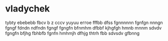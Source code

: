 # vladychek
tybty
ebebebb
fbcv
b z cccv 
yuyuu
еггое
fffbb
dfss
fgnnnnnn
fgnfgn
nnngn
fgngf
fdndn
ndfndn
fgngf
fgngfn
bfnmhm
dfbbf
kjhgfgh
hmnb
mnnm
sdvdv
fgngfn
bfjhg
fbhbfb 
fgnfn
hmhmjh
dfhjg
thtrh
fbb
sdvsdv
gfbnng
